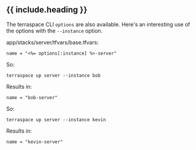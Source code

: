 ## {{ include.heading }}

The terraspace CLI `options` are also available. Here's an interesting use of the options with the `--instance` option.

app/stacks/server/tfvars/base.tfvars:

    name = "<%= options[:instance] %>-server"

So:

    terraspace up server --instance bob

Results in:

    name = "bob-server"

So:

    terraspace up server --instance kevin

Results in:

    name = "kevin-server"
